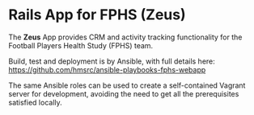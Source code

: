 Rails App for FPHS (Zeus)
==================

The **Zeus** App provides CRM and activity tracking functionality for the
Football Players Health Study (FPHS) team.

Build, test and deployment is by Ansible, with full details here:
https://github.com/hmsrc/ansible-playbooks-fphs-webapp

The same Ansible roles can be used to create a self-contained Vagrant server for
development, avoiding the need to get all the prerequisites satisfied locally.
